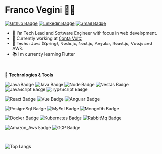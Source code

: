# Franco Vegini :man_technologist:

[![Github Badge](https://img.shields.io/badge/-Github-000?style=flat-square&logo=Github&logoColor=white&link=https://github.com/francovegini)](https://github.com/francovegini)
[![Linkedin Badge](https://img.shields.io/badge/-LinkedIn-blue?style=flat-square&logo=Linkedin&logoColor=white&link=https://www.linkedin.com/in/franco-vegini/)](https://www.linkedin.com/in/franco-vegini/)
[![Gmail Badge](https://img.shields.io/badge/-Gmail-c14438?style=flat-square&logo=Gmail&logoColor=white&link=mailto:francovegini@gmail.com)](mailto:francovegini@gmail.com)

- 🏢 I'm Tech Lead and Software Engineer with focus in web development.
- 💼 Currently working at [Conta Voltz](https://github.com/ContaVoltz)
- 🔭 Techs: Java (Spring), Node.js, Nest.js, Angular, React.js, Vue.js and AWS.
- 📚 I’m currently learning Flutter

<br>

**🚀 Technologies & Tools**

![Java Badge](https://img.shields.io/badge/Java-ED8B00?style=for-the-badge&logo=openjdk&logoColor=black)
![Java Badge](https://img.shields.io/badge/Spring-6DB33F?style=for-the-badge&logo=spring&logoColor=white)
![Node Badge](https://img.shields.io/badge/Node.js-43853D?style=for-the-badge&logo=node.js&logoColor=black)
![NestJs Badge](https://img.shields.io/badge/NestJs-ea2845?style=for-the-badge&logo=nestjs&logoColor=black)
![JavaScript Badge](https://img.shields.io/badge/JavaScript-F7DF1E?style=for-the-badge&logo=javascript&logoColor=black) 
![TypeScript Badge](https://img.shields.io/badge/TypeScript-3178C6?style=for-the-badge&logo=typescript&logoColor=black)
 

![React Badge](https://img.shields.io/badge/ReactJs-61DAFB?style=for-the-badge&logo=react&logoColor=white) 
![Vue Badge](https://img.shields.io/badge/Vue.js-35495E?style=for-the-badge&logo=vue.js&logoColor=white)
![Angular Badge](https://img.shields.io/badge/Angular-DD0031?style=for-the-badge&logo=angular&logoColor=white)

![PostgreSql Badge](https://img.shields.io/badge/PostgreSQL-316192?style=for-the-badge&logo=postgresql&logoColor=white)
![MySql Badge](https://img.shields.io/badge/Mysql-4479A1?style=for-the-badge&logo=MySql&logoColor=white)
![MongoDb Badge](https://img.shields.io/badge/MongoDb-47A248?style=for-the-badge&logo=MongoDb&logoColor=white)

![Docker Badge](https://img.shields.io/badge/docker-2496ED?style=for-the-badge&logo=docker&logoColor=white)
![Kubernetes Badge](https://img.shields.io/badge/kubernetes-326CE5?style=for-the-badge&logo=kubernetes&logoColor=white) 
![RabbitMq Badge](https://img.shields.io/badge/RabbitMq-FF6600?style=for-the-badge&logo=RabbitMq&logoColor=white)

![Amazon_Aws Badge](https://img.shields.io/badge/Amazon_aws-232F3E?style=for-the-badge&logo=amazon%20aws&logoColor=white)
![GCP Badge](https://img.shields.io/badge/Google_Cloud-4285F4?style=for-the-badge&logo=google-cloud&logoColor=white)

<br>

![Top Langs](https://github-readme-stats.vercel.app/api/top-langs/?username=francovegini&layout=donut-vertical)


